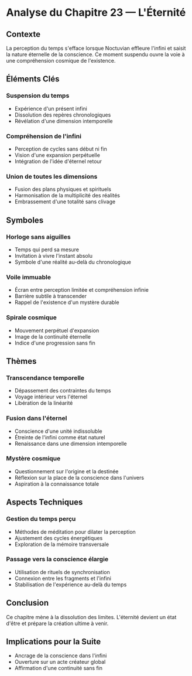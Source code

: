 # Analyse du Chapitre 23 — L'Éternité

## Contexte
La perception du temps s'efface lorsque Noctuvian effleure l'infini et saisit la nature éternelle de la conscience. Ce moment suspendu ouvre la voie à une compréhension cosmique de l'existence.

## Éléments Clés

### Suspension du temps
- Expérience d'un présent infini
- Dissolution des repères chronologiques
- Révélation d'une dimension intemporelle

### Compréhension de l'infini
- Perception de cycles sans début ni fin
- Vision d'une expansion perpétuelle
- Intégration de l'idée d'éternel retour

### Union de toutes les dimensions
- Fusion des plans physiques et spirituels
- Harmonisation de la multiplicité des réalités
- Embrassement d'une totalité sans clivage

## Symboles

### Horloge sans aiguilles
- Temps qui perd sa mesure
- Invitation à vivre l'instant absolu
- Symbole d'une réalité au-delà du chronologique

### Voile immuable
- Écran entre perception limitée et compréhension infinie
- Barrière subtile à transcender
- Rappel de l'existence d'un mystère durable

### Spirale cosmique
- Mouvement perpétuel d'expansion
- Image de la continuité éternelle
- Indice d'une progression sans fin

## Thèmes

### Transcendance temporelle
- Dépassement des contraintes du temps
- Voyage intérieur vers l'éternel
- Libération de la linéarité

### Fusion dans l'éternel
- Conscience d'une unité indissoluble
- Étreinte de l'infini comme état naturel
- Renaissance dans une dimension intemporelle

### Mystère cosmique
- Questionnement sur l'origine et la destinée
- Réflexion sur la place de la conscience dans l'univers
- Aspiration à la connaissance totale

## Aspects Techniques

### Gestion du temps perçu
- Méthodes de méditation pour dilater la perception
- Ajustement des cycles énergétiques
- Exploration de la mémoire transversale

### Passage vers la conscience élargie
- Utilisation de rituels de synchronisation
- Connexion entre les fragments et l'infini
- Stabilisation de l'expérience au-delà du temps

## Conclusion
Ce chapitre mène à la dissolution des limites. L'éternité devient un état d'être et prépare la création ultime à venir.

## Implications pour la Suite
- Ancrage de la conscience dans l'infini
- Ouverture sur un acte créateur global
- Affirmation d'une continuité sans fin
